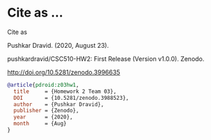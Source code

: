 # Cite as ...

Cite as

Pushkar Dravid. (2020, August 23).

pushkardravid/CSC510-HW2: First Release (Version v1.0.0). Zenodo.

http://doi.org/10.5281/zenodo.3996635

```bibtex
@article{pdroid:z03hw1,
  title     = {Homework 2 Team 03},
  DOI       = {10.5281/zenodo.3988523}, 
  author    = {Pushkar Dravid}, 
  publisher = {Zenodo}, 
  year      = {2020}, 
  month     = {Aug}
}